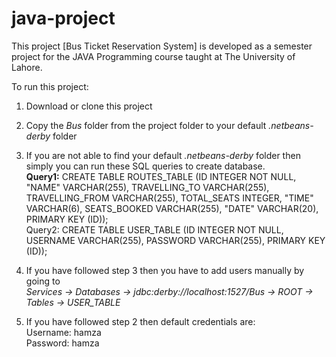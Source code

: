 # java-project

This project [Bus Ticket Reservation System] is developed as a semester project for the JAVA Programming course taught at The University of Lahore.


To run this project:
1. Download or clone this project

2. Copy the *Bus* folder from the project folder to your default *.netbeans-derby* folder

3. If you are not able to find your default *.netbeans-derby* folder then simply you can run these SQL queries to create database. <br>
<strong>Query1:</strong> CREATE TABLE ROUTES_TABLE (ID INTEGER NOT NULL, "NAME" VARCHAR(255), TRAVELLING_TO VARCHAR(255), TRAVELLING_FROM VARCHAR(255), TOTAL_SEATS INTEGER, "TIME" VARCHAR(6), SEATS_BOOKED VARCHAR(255), "DATE" VARCHAR(20), PRIMARY KEY (ID));<br>
Query2: CREATE TABLE USER_TABLE (ID INTEGER NOT NULL, USERNAME VARCHAR(255), PASSWORD VARCHAR(255), PRIMARY KEY (ID));
  
4. If you have followed step 3 then you have to add users manually by going to <br>
   _Services -> Databases -> jdbc:derby://localhost:1527/Bus -> ROOT -> Tables -> USER_TABLE_
 
5. If you have followed step 2 then default credentials are: <br>
   Username: hamza<br>
   Password: hamza
